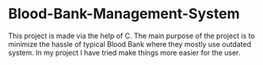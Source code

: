 # Blood-Bank-Management-System
This project is made via the help of C. The main purpose of the project is to minimize the hassle of typical Blood Bank where they mostly use outdated system. In my project I have tried make things more easier for the user.

